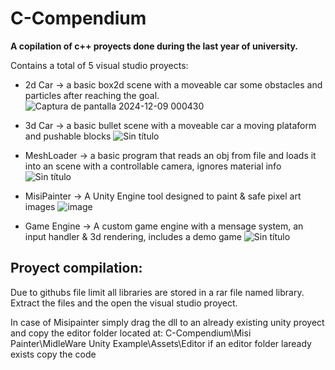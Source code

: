 # C-Compendium
**A copilation of c++ proyects done during the last year of university.**

Contains a total of 5 visual studio proyects:
- 2d Car -> a basic box2d scene with a moveable car some obstacles and particles after reaching the goal.
![Captura de pantalla 2024-12-09 000430](https://github.com/user-attachments/assets/8737a4e8-67e2-47d7-9a12-89d8c09aaf53)

- 3d Car -> a basic bullet scene with a moveable car a moving plataform and pushable blocks
  ![Sin título](https://github.com/user-attachments/assets/be66870f-f2eb-4bf8-9680-c03f8fad90a4)

- MeshLoader -> a basic program that reads an obj from file and loads it into an scene with a controllable camera, ignores material info
  ![Sin título](https://github.com/user-attachments/assets/dbe83893-9ea2-433f-913d-7d922b1cb384)
  
- MisiPainter -> A Unity Engine tool designed to paint & safe pixel art images
![image](https://github.com/user-attachments/assets/55600e19-ef02-4efb-9ad7-6f7133559571)

- Game Engine -> A custom game engine with a mensage system, an input handler & 3d rendering, includes a demo game 
![Sin título](https://github.com/user-attachments/assets/cf3fee3a-e019-4b4c-bed4-c28474cb2aed)

## Proyect compilation:
Due to githubs file limit all libraries are stored in a rar file named library. Extract the files and the open the visual studio proyect.

In case of Misipainter simply drag the dll to an already existing unity proyect and copy the editor folder located at: C-Compendium\Misi Painter\MidleWare Unity Example\Assets\Editor if an editor folder laready exists copy the code

